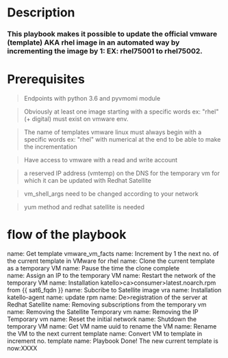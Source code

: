 # Description

### This playbook makes it possible to update the official vmware (template) AKA rhel image in an automated way by incrementing the image by 1: EX: rhel75001 to rhel75002.


# Prerequisites

> Endpoints with python 3.6 and pyvmomi module

> Obviously at least one image starting with a specific words ex: "rhel" (+ digital) must exist on vmware env.

> The name of templates vmware linux must always begin with a specific words ex: "rhel" with numerical at the end to be able to make the incrementation

> Have access to vmware with a read and write account 

> a reserved IP address  (vmtemp) on the DNS for the temporary vm for which it can be updated with Redhat Satellite

> vm_shell_args need to be changed according to your network

> yum method and redhat satellite is needed


# flow of the playbook

name: Get template vmware_vm_facts
name: Increment by 1 the next no. of the current template in VMware for rhel
name: Clone the current template as a temporary VM
name: Pause the time the clone complete     
name: Assign an IP to the temporary VM
name: Restart the network of the temporary VM
name: Installation katello>ca>consumer>latest.noarch.rpm from {{ sat6_fqdn }}
name: Subcribe to Satellite image vra
name: Installation katello-agent
name: update rpm
name: De>registration of the server at Redhat Satellite
name: Removing subscriptions from the temporary vm
name: Removing the Satellite Temporary vm
name: Removing the IP Temporary vm
name: Reset the initial network
name: Shutdown the temporary VM
name: Get VM name uuid to rename the VM
name: Rename the VM to the next current template
name: Convert VM to template in increment no. template
name: Playbook Done! The new current template is now:XXXX
